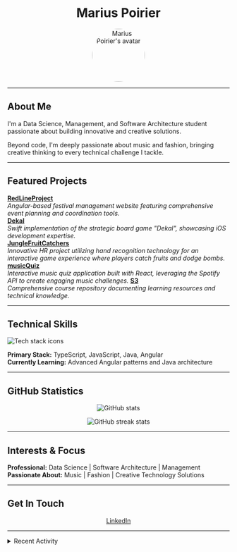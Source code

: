 <h1 align="center">Marius Poirier</h1>

<p align="center">
  <img src="https://github.com/Marius-Poirier.png" width="120" alt="Marius Poirier's avatar" style="border-radius:50%"/>
</p>

---

## About Me

I'm a Data Science, Management, and Software Architecture student passionate about building innovative and creative solutions.

Beyond code, I'm deeply passionate about music and fashion, bringing creative thinking to every technical challenge I tackle.

---

## Featured Projects

<a href="https://github.com/Marius-Poirier/RedLineProject">
</a>
<strong><a href="https://github.com/Marius-Poirier/RedLineProject">RedLineProject</a></strong><br>
<em>Angular-based festival management website featuring comprehensive event planning and coordination tools.</em>

<br clear="left"/>

<a href="https://github.com/Marius-Poirier/Dekal">
</a>
<strong><a href="https://github.com/Marius-Poirier/Dekal">Dekal</a></strong><br>
<em>Swift implementation of the strategic board game "Dekal", showcasing iOS development expertise.</em>

<br clear="left"/>

<a href="https://github.com/Marius-Poirier/JungleFruitCatchers">
  <strong>JungleFruitCatchers</strong>
</a><br>
<em>Innovative HR project utilizing hand recognition technology for an interactive game experience where players catch fruits and dodge bombs.</em>

<a href="https://github.com/Marius-Poirier/musicQuiz">
  <strong>musicQuiz</strong>
</a><br>
<em>Interactive music quiz application built with React, leveraging the Spotify API to create engaging music challenges.</em>

<a href="https://github.com/Marius-Poirier/S3">
</a>
<strong><a href="https://github.com/Marius-Poirier/S3">S3</a></strong><br>
<em>Comprehensive course repository documenting learning resources and technical knowledge.</em>

<br clear="left"/>

---

## Technical Skills

<p align="left">
  <img src="https://skillicons.dev/icons?i=ts,js,java,angular,react,swift,python,git,docker,aws" alt="Tech stack icons" />
</p>

**Primary Stack:** TypeScript, JavaScript, Java, Angular  
**Currently Learning:** Advanced Angular patterns and Java architecture

---

## GitHub Statistics

<p align="center">
  <img src="https://github-readme-stats.vercel.app/api?username=Marius-Poirier&show_icons=true&theme=tokyonight&hide_border=true" alt="GitHub stats"/>
</p>

<p align="center">
  <img src="https://github-readme-streak-stats.herokuapp.com/?user=Marius-Poirier&theme=tokyonight&hide_border=true" alt="GitHub streak stats"/>
</p>

---

## Interests & Focus

**Professional:** Data Science | Software Architecture | Management  
**Passionate About:** Music | Fashion | Creative Technology Solutions

---

## Get In Touch

<p align="center">
  <a href="https://www.linkedin.com/in/marius-poirier-280361378/">LinkedIn</a>
</p>

---

<details>
<summary>Recent Activity</summary>

<img src="https://github-readme-activity-graph.vercel.app/graph?username=Marius-Poirier&theme=tokyo-night&hide_border=true" alt="Activity graph"/>

</details>
